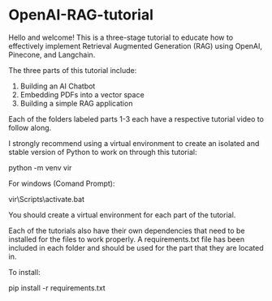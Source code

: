 # OpenAI-RAG-tutorial
Hello and welcome! This is a three-stage tutorial to educate how to effectively implement Retrieval Augmented Generation (RAG) using OpenAI, Pinecone, and Langchain.

The three parts of this tutorial include:

1) Building an AI Chatbot
2) Embedding PDFs into a vector space
3) Building a simple RAG application

Each of the folders labeled parts 1-3 each have a respective tutorial video to follow along.



I strongly recommend using a virtual environment to create an isolated and stable version of Python to work on through this tutorial:

python -m venv vir

For windows (Comand Prompt):

vir\Scripts\activate.bat

You should create a virtual environment for each part of the tutorial.


Each of the tutorials also have their own dependencies that need to be installed for the files to work properly. A requirements.txt file has been included in each folder and should be used for the part that they are located in.

To install:

pip install -r requirements.txt
